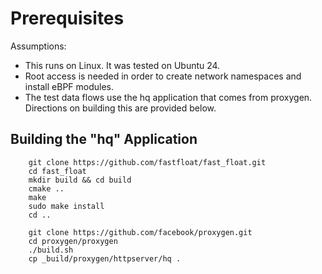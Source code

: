 # Prerequisites

Assumptions:

- This runs on Linux.  It was tested on Ubuntu 24.
- Root access is needed in order to create network namespaces and install eBPF modules.
- The test data flows use the hq application that comes from proxygen.  Directions on building this are provided below.


## Building the "hq" Application

````
    git clone https://github.com/fastfloat/fast_float.git
    cd fast_float
    mkdir build && cd build
    cmake ..
    make
    sudo make install
    cd ..

    git clone https://github.com/facebook/proxygen.git
    cd proxygen/proxygen
    ./build.sh
    cp _build/proxygen/httpserver/hq .
````
